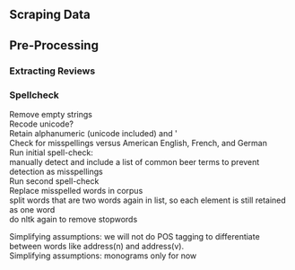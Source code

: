 ## Scraping Data

## Pre-Processing

### Extracting Reviews

### Spellcheck
Remove empty strings  
Recode unicode?  
Retain alphanumeric (unicode included) and '  
Check for misspellings versus American English, French, and German  
Run initial spell-check:  
manually detect and include a list of common beer terms to prevent detection as misspellings  
Run second spell-check  
Replace misspelled words in corpus  
split words that are two words again in list, so each element is still retained as one word  
do nltk again to remove stopwords  

Simplifying assumptions: we will not do POS tagging to differentiate between words like address(n) and address(v).  
Simplifying assumptions: monograms only for now  
